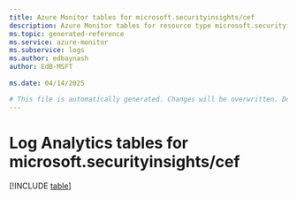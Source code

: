 ```yaml
---
title: Azure Monitor tables for microsoft.securityinsights/cef
description: Azure Monitor tables for resource type microsoft.securityinsights/cef
ms.topic: generated-reference
ms.service: azure-monitor
ms.subservice: logs
ms.author: edbaynash
author: EdB-MSFT
   
ms.date: 04/14/2025

# This file is automatically generated. Changes will be overwritten. Do not change this file directly.
---
```


# Log Analytics tables for microsoft.securityinsights/cef  

[!INCLUDE [table](~/reusable-content/ce-skilling/azure/includes/azure-monitor/reference/tables/microsoft-securityinsights_cef-include.md)]


